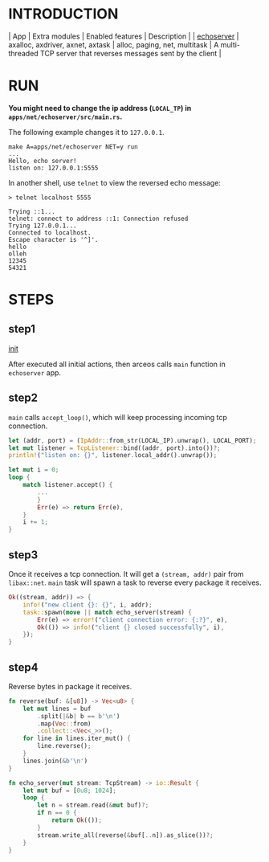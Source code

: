 # INTRODUCTION

| App | Extra modules | Enabled features | Description |
| [echoserver](apps/net/echoserver/) | axalloc, axdriver, axnet, axtask | alloc, paging, net, multitask | A multi-threaded TCP server that reverses messages sent by the client |

# RUN

**You might need to change the ip address (`LOCAL_TP`) in `apps/net/echoserver/src/main.rs`.**

The following example changes it to `127.0.0.1`.

```
make A=apps/net/echoserver NET=y run
...
Hello, echo server!
listen on: 127.0.0.1:5555
```

In another shell, use `telnet` to view the reversed echo message:

```
> telnet localhost 5555

Trying ::1...
telnet: connect to address ::1: Connection refused
Trying 127.0.0.1...
Connected to localhost.
Escape character is '^]'.
hello
olleh
12345
54321
```

# STEPS

## step1

[init](./init.md)

After executed all initial actions, then arceos calls `main` function in `echoserver` app.

## step2

`main` calls `accept_loop()`, which will keep processing incoming tcp connection.

```rust
let (addr, port) = (IpAddr::from_str(LOCAL_IP).unwrap(), LOCAL_PORT);
let mut listener = TcpListener::bind((addr, port).into())?;
println!("listen on: {}", listener.local_addr().unwrap());

let mut i = 0;
loop {
    match listener.accept() {
        ...
        }
        Err(e) => return Err(e),
    }
    i += 1;
}
```

## step3

Once it receives a tcp connection. It will get a `(stream, addr)` pair from `libax::net`.
`main` task will spawn a task to reverse every package it receives.

```rust
Ok((stream, addr)) => {
    info!("new client {}: {}", i, addr);
    task::spawn(move || match echo_server(stream) {
        Err(e) => error!("client connection error: {:?}", e),
        Ok(()) => info!("client {} closed successfully", i),
    });
}
```

## step4

Reverse bytes in package it receives.

```rust
fn reverse(buf: &[u8]) -> Vec<u8> {
    let mut lines = buf
        .split(|&b| b == b'\n')
        .map(Vec::from)
        .collect::<Vec<_>>();
    for line in lines.iter_mut() {
        line.reverse();
    }
    lines.join(&b'\n')
}

fn echo_server(mut stream: TcpStream) -> io::Result {
    let mut buf = [0u8; 1024];
    loop {
        let n = stream.read(&mut buf)?;
        if n == 0 {
            return Ok(());
        }
        stream.write_all(reverse(&buf[..n]).as_slice())?;
    }
}
```

